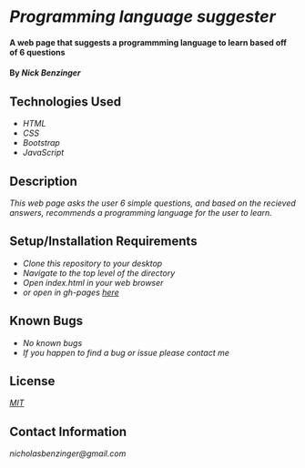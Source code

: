 # _Programming language suggester_

#### A web page that suggests a programmming language to learn based off of 6 questions

#### By _**Nick Benzinger**_

## Technologies Used

* _HTML_
* _CSS_
* _Bootstrap_
* _JavaScript_

## Description

_This web page asks the user 6 simple questions, and based on the recieved answers, recommends a programming language for the user to learn._

## Setup/Installation Requirements

* _Clone this repository to your desktop_
* _Navigate to the top level of the directory_
* _Open index.html in your web browser_
* _or open in gh-pages [here](Bennyz2030.github.io/language-suggester/)_

## Known Bugs

* _No known bugs_
* _If you happen to find a bug or issue please contact me_

## License

_[MIT](https://opensource.org/licenses/MIT)_

## Contact Information

_nicholasbenzinger@gmail.com_